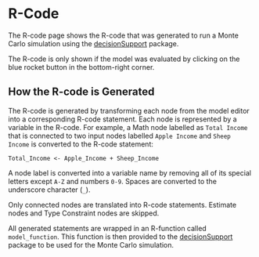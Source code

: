 # R-Code

The R-code page shows the R-code that was generated to run a Monte Carlo simulation using the
[decisionSupport](https://cran.r-project.org/web/packages/decisionSupport/index.html) package.

The R-code is only shown if the model was evaluated by clicking on the blue rocket button in the bottom-right corner.

## How the R-code is Generated

The R-code is generated by transforming each node from the model editor into a corresponding R-code statement.
Each node is represented by a variable in the R-code.
For example, a Math node labelled as `Total Income` that is connected to two input nodes labelled `Apple Income` and
`Sheep Income` is converted to the R-code statement:

```
Total_Income <- Apple_Income + Sheep_Income
```

A node label is converted into a variable name by removing all of its special letters except `A-Z` and numbers `0-9`.
Spaces are converted to the underscore character (`_`).

Only connected nodes are translated into R-code statements. Estimate nodes and Type Constraint nodes are skipped.

All generated statements are wrapped in an R-function called `model_function`. This function is then provided to the
[decisionSupport](https://cran.r-project.org/web/packages/decisionSupport/index.html) package to be used for the Monte
Carlo simulation.
